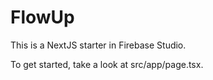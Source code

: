 # FlowUp

This is a NextJS starter in Firebase Studio.

To get started, take a look at src/app/page.tsx.
